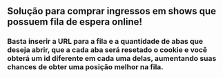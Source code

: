 ## Solução para comprar ingressos em shows que possuem fila de espera online!
### Basta inserir a URL para a fila e a quantidade de abas que deseja abrir, que a cada aba será resetado o cookie e você obterá um id diferente em cada uma delas, aumentando suas chances de obter uma posição melhor na fila.

